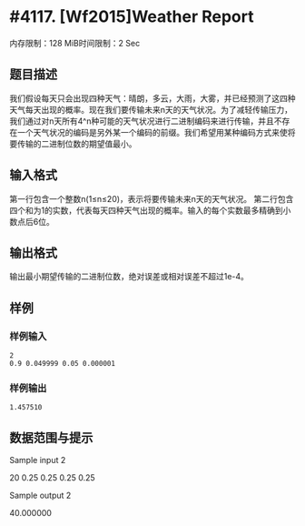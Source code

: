 # #4117. [Wf2015]Weather Report

内存限制：128 MiB时间限制：2 Sec

## 题目描述

我们假设每天只会出现四种天气：晴朗，多云，大雨，大雾，并已经预测了这四种天气每天出现的概率。现在我们要传输未来n天的天气状况。为了减轻传输压力，我们通过对n天所有4^n种可能的天气状况进行二进制编码来进行传输，并且不存在一个天气状况的编码是另外某一个编码的前缀。我们希望用某种编码方式来使将要传输的二进制位数的期望值最小。

## 输入格式

第一行包含一个整数n(1&le;n&le;20)，表示将要传输未来n天的天气状况。
第二行包含四个和为1的实数，代表每天四种天气出现的概率。输入的每个实数最多精确到小数点后6位。

## 输出格式

输出最小期望传输的二进制位数，绝对误差或相对误差不超过1e-4。

## 样例

### 样例输入

    
    2
    0.9 0.049999 0.05 0.000001
    

### 样例输出

    
    1.457510
    

## 数据范围与提示

Sample input 2

20
0.25 0.25 0.25 0.25

Sample output 2

40.000000
